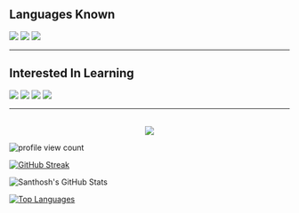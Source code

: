 

## Languages Known
![](https://img.shields.io/badge/C-000080?style=for-the-badge&logo=c&logoColor=white)
![](https://img.shields.io/badge/Python-0047AB?style=for-the-badge&logo=python&logoColor=white)
![](https://img.shields.io/badge/HTML5-E34F26?style=for-the-badge&logo=html5&logoColor=white)
<hr></hr>

## Interested In Learning
![](https://img.shields.io/badge/java-%23ED8B00.svg?style=for-the-badge&logo=java&logoColor=white)
![](https://img.shields.io/badge/CSS3-1572B6.svg?style=for-the-badge&logo=CSS3&logoColor=white)
![](https://img.shields.io/badge/JavaScript-F7DF1E.svg?style=for-the-badge&logo=JavaScript&logoColor=black)
![](https://img.shields.io/badge/C%2B%2B-00599C?style=for-the-badge&logo=c%2B%2B&logoColor=white)
<hr></hr>

<p align="center">
<br>
<img src="https://img.shields.io/badge/github-%23121011.svg?style=for-the-badge&logo=github&logoColor=white">
<br>
</p>

![profile view count](https://komarev.com/ghpvc/?username=SivananthamDuraivel&style=for-the-badge)

[![GitHub Streak](https://streak-stats.demolab.com/?user=SivananthamDuraivel&theme=git-dark)](https://git.io/streak-stats)

![Santhosh's GitHub Stats](https://github-readme-stats.vercel.app/api?username=SivananthamDuraivel&show_icons=true&theme=dark)

[![Top Languages](https://github-readme-stats.vercel.app/api/top-langs/?username=SivananthamDuraivel&theme=tokyonight)](https://github.com/anuraghazara/github-readme-stats)

<!---
SivananthamDuraivel/SivananthamDuraivel is a ✨ special ✨ repository because its `README.md` (this file) appears on your GitHub profile.
You can click the Preview link to take a look at your changes.
--->
